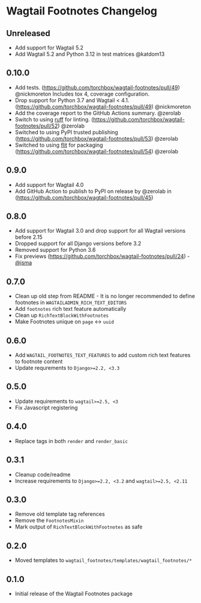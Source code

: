 # Wagtail Footnotes Changelog

## Unreleased

- Add support for Wagtail 5.2
- Add Wagtail 5.2 and Python 3.12 in test matrices @katdom13

## 0.10.0

- Add tests. (https://github.com/torchbox/wagtail-footnotes/pull/49) @nickmoreton
  Includes tox 4, coverage configuration.
- Drop support for Python 3.7 and Wagtail < 4.1. (https://github.com/torchbox/wagtail-footnotes/pull/49) @nickmoreton
- Add the coverage report to the GitHub Actions summary. @zerolab
- Switch to using [ruff](https://beta.ruff.rs/docs/) for linting. (https://github.com/torchbox/wagtail-footnotes/pull/52) @zerolab
- Switched to using PyPI trusted publishing (https://github.com/torchbox/wagtail-footnotes/pull/53) @zerolab
- Switched to using [flit](https://flit.pypa.io/en/latest/) for packaging (https://github.com/torchbox/wagtail-footnotes/pull/54) @zerolab

## 0.9.0

- Add support for Wagtail 4.0
- Add GitHub Action to publish to PyPI on release by @zerolab in (https://github.com/torchbox/wagtail-footnotes/pull/45)

## 0.8.0

- Add support for Wagtail 3.0 and drop support for all Wagtail versions before 2.15
- Dropped support for all Django versions before 3.2
- Removed support for Python 3.6
- Fix previews (https://github.com/torchbox/wagtail-footnotes/pull/24) - [@jsma](https://github.com/jsma)

## 0.7.0

- Clean up old step from README - It is no longer recommended to define footnotes in `WAGTAILADMIN_RICH_TEXT_EDITORS`
- Add `footnotes` rich text feature automatically
- Clean up `RichTextBlockWithFootnotes`
- Make Footnotes unique on `page` <-> `uuid`

## 0.6.0

- Add `WAGTAIL_FOOTNOTES_TEXT_FEATURES` to add custom rich text features to footnote content
- Update requrements to `Django>=2.2, <3.3`

## 0.5.0

- Update requirements to `wagtail>=2.5, <3`
- Fix Javascript registering

## 0.4.0

- Replace tags in both `render` and `render_basic`

## 0.3.1

- Cleanup code/readme
- Increase requirements to `Django>=2.2, <3.2` and `wagtail>=2.5, <2.11`

## 0.3.0

- Remove old template tag references
- Remove the `FootnotesMixin`
- Mark output of `RichTextBlockWithFootnotes` as safe

## 0.2.0

- Moved templates to `wagtail_footnotes/templates/wagtail_footnotes/*`

## 0.1.0

- Initial release of the Wagtail Footnotes package

